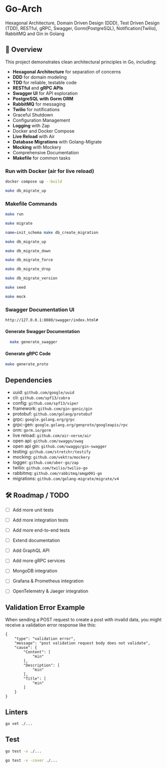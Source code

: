 # Go-Arch
Hexagonal Architecture, Domain Driven Design (DDD), Test Driven Design (TDD), RESTful, gRPC, Swagger, Gorm(PostgreSQL), Notification(Twilio), RabbitMQ and Gin in Golang

## 📖 Overview
This project demonstrates clean architectural principles in Go, including:

- **Hexagonal Architecture** for separation of concerns
- **DDD** for domain modeling
- **TDD** for reliable, testable code
- **RESTful** and **gRPC APIs**
- **Swagger UI** for API exploration
- **PostgreSQL with Gorm ORM**
- **RabbitMQ** for messaging
- **Twilio** for notifications
- Graceful Shutdown
- Configuration Management
- **Logging** with Zap
- Docker and Docker Compose
- **Live Reload** with Air
- **Database Migrations** with Golang-Migrate
- **Mocking** with Mockery
- Comprehensive Documentation
- **Makefile** for common tasks

### Run with Docker (air for live reload)
```bash
docker compose up --build

make db_migrate_up
```

### Makefile Commands
```bash
make run
```
```bash
make migrate
```
```bash
name=init_schema make db_create_migration
```
```bash
make db_migrate_up
```
```bash
make db_migrate_down
```
```bash
make db_migrate_force
```
```bash
make db_migrate_drop
```
```bash
make db_migrate_version
```
```bash
make seed
```
```bash
make mock
```

### Swagger Documentation UI
`http://127.0.0.1:8080/swagger/index.html#`

#### Generate Swagger Documentation
```bash
  make generate_swagger
```

#### Generate gRPC Code
```bash
make generate_proto
```


## Dependencies
- uuid: `github.com/google/uuid`
- cli: `github.com/spf13/cobra`
- config: `github.com/spf13/viper`
- framework: `github.com/gin-gonic/gin`
- protobuf: `github.com/golang/protobuf`
- grpc: `google.golang.org/grpc`
- grpc-gen: `google.golang.org/genproto/googleapis/rpc`
- orm: `gorm.io/gorm`
- live reload: `github.com/air-verse/air`
- open api: `github.com/swaggo/swag`
- open api gin: `github.com/swaggo/gin-swagger`
- testing: `github.com/stretchr/testify`
- mocking: `github.com/vektra/mockery`
- logger: `github.com/uber-go/zap`
- twilio: `github.com/twilio/twilio-go`
- rabbitmq: `github.com/rabbitmq/amqp091-go`
- migrations: `github.com/golang-migrate/migrate/v4`


## 🛠 Roadmap / TODO

- [ ] Add more unit tests
- [ ] Add more integration tests
- [ ] Add more end-to-end tests
- [ ] Extend documentation
- [ ] Add GraphQL API
- [ ] Add more gRPC services
- [ ] MongoDB integration
- [ ] Grafana & Prometheus integration
- [ ] OpenTelemetry & Jaeger integration



## Validation Error Example
When sending a POST request to create a post with invalid data, you might receive a validation error response like this:
```
{
    "type": "validation error",
    "message": "post validation request body does not validate",
    "cause": {
        "Content": [
            "min"
        ],
        "Description": [
            "min"
        ],
        "Title": [
            "min"
        ]
    }
}

```


## Linters
```bash
go vet ./...
```

## Test

```bash
go test -v ./...
```
```bash
go test -v -cover ./...
```
